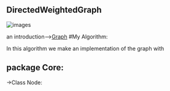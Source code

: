 ##  DirectedWeightedGraph
![images](https://user-images.githubusercontent.com/86603326/145286722-dcdbf181-97f5-4f8c-9db1-57e1cc49047b.jpg)

an introduction-->[Graph](https://en.wikipedia.org/wiki/Directed_graph)
#My Algorithm:

In this algorithm we make an implementation of the graph with

package Core:
-
->Class Node:
